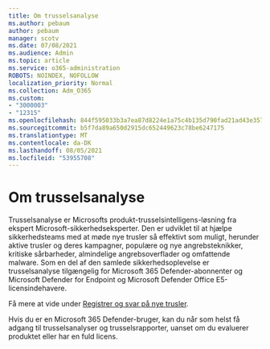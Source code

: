 ```yaml
---
title: Om trusselsanalyse
ms.author: pebaum
author: pebaum
manager: scotv
ms.date: 07/08/2021
ms.audience: Admin
ms.topic: article
ms.service: o365-administration
ROBOTS: NOINDEX, NOFOLLOW
localization_priority: Normal
ms.collection: Adm_O365
ms.custom:
- "3000003"
- "12315"
ms.openlocfilehash: 844f595033b3a7ea87d8224e1a75c4b135d790fad21ad43e35784b951f312cc5
ms.sourcegitcommit: b5f7da89a650d2915dc652449623c78be6247175
ms.translationtype: MT
ms.contentlocale: da-DK
ms.lasthandoff: 08/05/2021
ms.locfileid: "53955708"
---
```

# <a name="about-threat-analytics"></a>Om trusselsanalyse

Trusselsanalyse er Microsofts produkt-trusselsintelligens-løsning fra ekspert Microsoft-sikkerhedseksperter. Den er udviklet til at hjælpe sikkerhedsteams med at møde nye trusler så effektivt som muligt, herunder aktive trusler og deres kampagner, populære og nye angrebsteknikker, kritiske sårbarheder, almindelige angrebsoverflader og omfattende malware. Som en del af den samlede sikkerhedsoplevelse er trusselsanalyse tilgængelig for Microsoft 365 Defender-abonnenter og Microsoft Defender for Endpoint og Microsoft Defender Office E5-licensindehavere. 

Få mere at vide under [Registrer og svar på nye trusler](/microsoft-365/security/defender/threat-analytics).

Hvis du er en Microsoft 365 Defender-bruger, kan du når som helst få adgang til trusselsanalyser og trusselsrapporter, uanset om du evaluerer produktet eller har en fuld licens. 